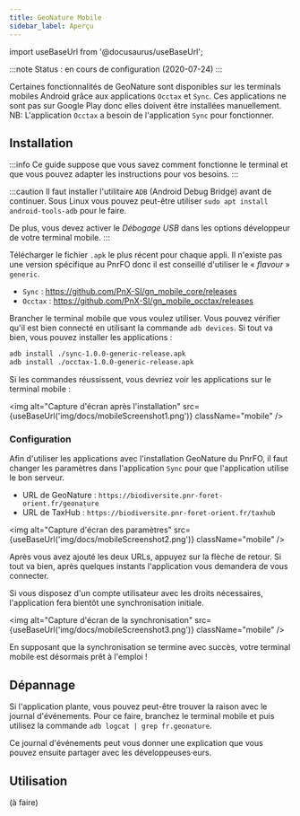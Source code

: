```yaml
---
title: GeoNature Mobile
sidebar_label: Aperçu
---
```

import useBaseUrl from '@docusaurus/useBaseUrl';

:::note
Status : en cours de configuration (2020-07-24)
:::

Certaines fonctionnalités de GeoNature sont disponibles sur les terminals mobiles Android grâce aux applications `Occtax` et `Sync`. Ces applications ne sont pas sur Google Play donc elles doivent être installées manuellement. NB: L'application `Occtax` a besoin de l'application `Sync` pour fonctionner.

## Installation

:::info
Ce guide suppose que vous savez comment fonctionne le terminal et que vous pouvez adapter les instructions pour vos besoins.
:::

:::caution
Il faut installer l'utilitaire `ADB` (Android Debug Bridge) avant de continuer. Sous Linux vous pouvez peut-être utiliser `sudo apt install android-tools-adb` pour le faire.

De plus, vous devez activer le *Débogage USB* dans les options développeur de votre terminal mobile.
:::

Télécharger le fichier `.apk` le plus récent pour chaque appli. Il n'existe pas une version spécifique au PnrFO donc il est conseillé d'utiliser le « *flavour* » `generic`.

* `Sync` : <https://github.com/PnX-SI/gn_mobile_core/releases>
* `Occtax` : <https://github.com/PnX-SI/gn_mobile_occtax/releases>

Brancher le terminal mobile que vous voulez utiliser. Vous pouvez vérifier qu'il est bien connecté en utilisant la commande  `adb devices`. Si tout va bien, vous pouvez installer les applications :
```bash
adb install ./sync-1.0.0-generic-release.apk
adb install ./occtax-1.0.0-generic-release.apk
```
Si les commandes réussissent, vous devriez voir les applications sur le terminal mobile :

<img alt="Capture d'écran après l'installation" src={useBaseUrl('img/docs/mobileScreenshot1.png')} className="mobile" />

### Configuration

Afin d'utiliser les applications avec l'installation GeoNature du PnrFO, il faut changer les paramètres dans l'application `Sync` pour que l'application utilise le bon serveur.

* URL de GeoNature : `https://biodiversite.pnr-foret-orient.fr/geonature`
* URL de TaxHub : `https://biodiversite.pnr-foret-orient.fr/taxhub`

<img alt="Capture d'écran des paramètres" src={useBaseUrl('img/docs/mobileScreenshot2.png')} className="mobile" />

Après vous avez ajouté les deux URLs, appuyez sur la flèche de retour. Si tout va bien, après quelques instants l'application vous demandera de vous connecter.

Si vous disposez d'un compte utilisateur avec les droits nécessaires, l'application fera bientôt une synchronisation initiale.

<img alt="Capture d'écran de la synchronisation" src={useBaseUrl('img/docs/mobileScreenshot3.png')} className="mobile" />

En supposant que la synchronisation se termine avec succès, votre terminal mobile est désormais prêt à l'emploi !

## Dépannage

Si l'application plante, vous pouvez peut-être trouver la raison avec le journal d'événements. Pour ce faire, branchez le terminal mobile et puis utilisez la commande `adb logcat | grep fr.geonature`.

Ce journal d'événements peut vous donner une explication que vous pouvez ensuite partager avec les développeuses·eurs.

## Utilisation

(à faire)
